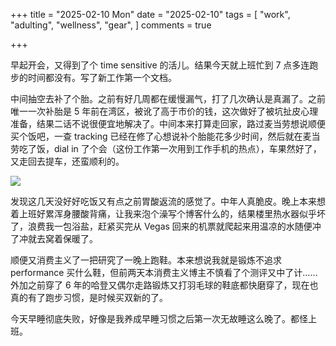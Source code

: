 +++
title = "2025-02-10 Mon"
date = "2025-02-10"
tags = [
    "work",
    "adulting",
    "wellness",
    "gear",
]
comments = true

+++

早起开会，又得到了个 time sensitive 的活儿。结果今天就上班忙到 7 点多连跑步的时间都没有。写了新工作第一个文档。

中间抽空去补了个胎。之前有好几周都在缓慢漏气，打了几次确认是真漏了。之前唯一一次补胎是 5 年前在湾区，被讹了高于市价的钱，这次做好了被坑扯皮心理准备，结果二话不说很便宜地解决了。中间本来打算走回家，路过麦当劳想说顺便买个饭吧，一查 tracking 已经在修了心想说补个胎能花多少时间，然后就在麦当劳吃了饭，dial in 了个会（这份工作第一次用到工作手机的热点），车果然好了，又走回去提车，还蛮顺利的。

![](https://media.douchi.space/douchi/media_attachments/files/113/981/956/901/851/087/original/4c3de5465a1bd6ad.jpeg)

发现这几天没好好吃饭又有点之前胃酸返流的感觉了。中年人真脆皮。晚上本来想着上班好累浑身腰酸背痛，让我来泡个澡写个博客什么的，结果楼里热水器似乎坏了，浪费我一包浴盐，赶紧买完从 Vegas 回来的机票就爬起来用温凉的水随便冲了冲就去窝着保暖了。

顺便又消费主义了一把研究了一晚上跑鞋。本来想说我就是锻炼不追求 performance 买什么鞋，但前两天本消费主义博主不慎看了个测评又中了计……外加之前穿了 6 年的哈登又偶尔走路锻炼又打羽毛球的鞋底都快磨穿了，现在也真的有了跑步习惯，是时候买双新的了。

今天早睡彻底失败，好像是我养成早睡习惯之后第一次无故睡这么晚了。都怪上班。